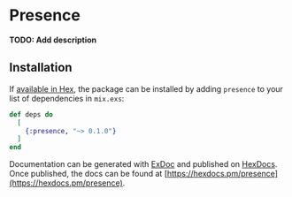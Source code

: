 # Presence

**TODO: Add description**

## Installation

If [available in Hex](https://hex.pm/docs/publish), the package can be installed
by adding `presence` to your list of dependencies in `mix.exs`:

```elixir
def deps do
  [
    {:presence, "~> 0.1.0"}
  ]
end
```

Documentation can be generated with [ExDoc](https://github.com/elixir-lang/ex_doc)
and published on [HexDocs](https://hexdocs.pm). Once published, the docs can
be found at [https://hexdocs.pm/presence](https://hexdocs.pm/presence).

